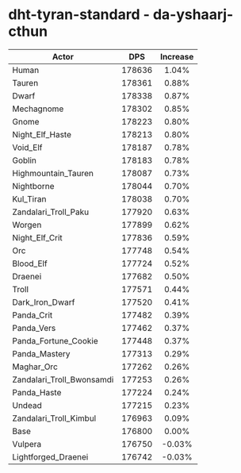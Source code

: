 # dht-tyran-standard - da-yshaarj-cthun
| Actor | DPS | Increase |
|---|:---:|:---:|
|Human|178636|1.04%|
|Tauren|178361|0.88%|
|Dwarf|178338|0.87%|
|Mechagnome|178302|0.85%|
|Gnome|178223|0.80%|
|Night_Elf_Haste|178213|0.80%|
|Void_Elf|178187|0.78%|
|Goblin|178183|0.78%|
|Highmountain_Tauren|178087|0.73%|
|Nightborne|178044|0.70%|
|Kul_Tiran|178038|0.70%|
|Zandalari_Troll_Paku|177920|0.63%|
|Worgen|177899|0.62%|
|Night_Elf_Crit|177836|0.59%|
|Orc|177748|0.54%|
|Blood_Elf|177724|0.52%|
|Draenei|177682|0.50%|
|Troll|177571|0.44%|
|Dark_Iron_Dwarf|177520|0.41%|
|Panda_Crit|177482|0.39%|
|Panda_Vers|177462|0.37%|
|Panda_Fortune_Cookie|177448|0.37%|
|Panda_Mastery|177313|0.29%|
|Maghar_Orc|177262|0.26%|
|Zandalari_Troll_Bwonsamdi|177253|0.26%|
|Panda_Haste|177224|0.24%|
|Undead|177215|0.23%|
|Zandalari_Troll_Kimbul|176963|0.09%|
|Base|176800|0.00%|
|Vulpera|176750|-0.03%|
|Lightforged_Draenei|176742|-0.03%|
